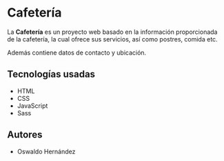 ﻿# Cafetería

La **Cafetería** es un proyecto web basado en la información proporcionada de la cafetería, la cual ofrece sus servicios, así como postres, comida etc.

Además contiene datos de contacto y ubicación.

## Tecnologías usadas
- HTML
- CSS
- JavaScript
- Sass

## Autores
- Oswaldo Hernández



